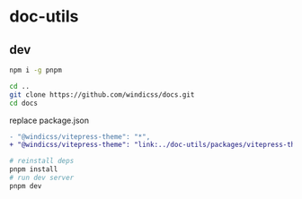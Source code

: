 # doc-utils

## dev

```bash
npm i -g pnpm

cd ..
git clone https://github.com/windicss/docs.git
cd docs
```

replace package.json

```diff
- "@windicss/vitepress-theme": "*",
+ "@windicss/vitepress-theme": "link:../doc-utils/packages/vitepress-theme",
```

```bash
# reinstall deps
pnpm install
# run dev server
pnpm dev
```
